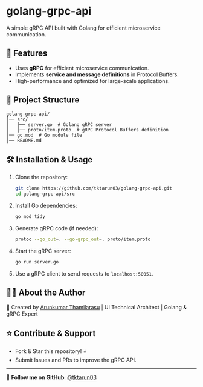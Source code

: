# golang-grpc-api

A simple gRPC API built with Golang for efficient microservice communication.

## 🚀 Features
- Uses **gRPC** for efficient microservice communication.
- Implements **service and message definitions** in Protocol Buffers.
- High-performance and optimized for large-scale applications.

## 📂 Project Structure
```
golang-grpc-api/
│── src/
│   ├── server.go  # Golang gRPC server
│   ├── proto/item.proto  # gRPC Protocol Buffers definition
│── go.mod  # Go module file
│── README.md
```

## 🛠 Installation & Usage

1. Clone the repository:
   ```bash
   git clone https://github.com/tktarun03/golang-grpc-api.git
   cd golang-grpc-api/src
   ```

2. Install Go dependencies:
   ```bash
   go mod tidy
   ```

3. Generate gRPC code (if needed):
   ```bash
   protoc --go_out=. --go-grpc_out=. proto/item.proto
   ```

4. Start the gRPC server:
   ```bash
   go run server.go
   ```

5. Use a gRPC client to send requests to `localhost:50051`.

## 👨‍💻 About the Author

🚀 Created by [Arunkumar Thamilarasu](https://github.com/tktarun03) | UI Technical Architect | Golang & gRPC Expert

## ⭐ Contribute & Support
- Fork & Star this repository! ⭐
- Submit Issues and PRs to improve the gRPC API.

---
🎯 **Follow me on GitHub**: [@tktarun03](https://github.com/tktarun03)
